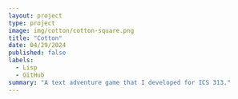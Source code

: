```yaml
---
layout: project
type: project
image: img/cotton/cotton-square.png
title: "Cotton"
date: 04/29/2024
published: false
labels:
  - Lisp
  - GitHub
summary: "A text adventure game that I developed for ICS 313."
---
```

